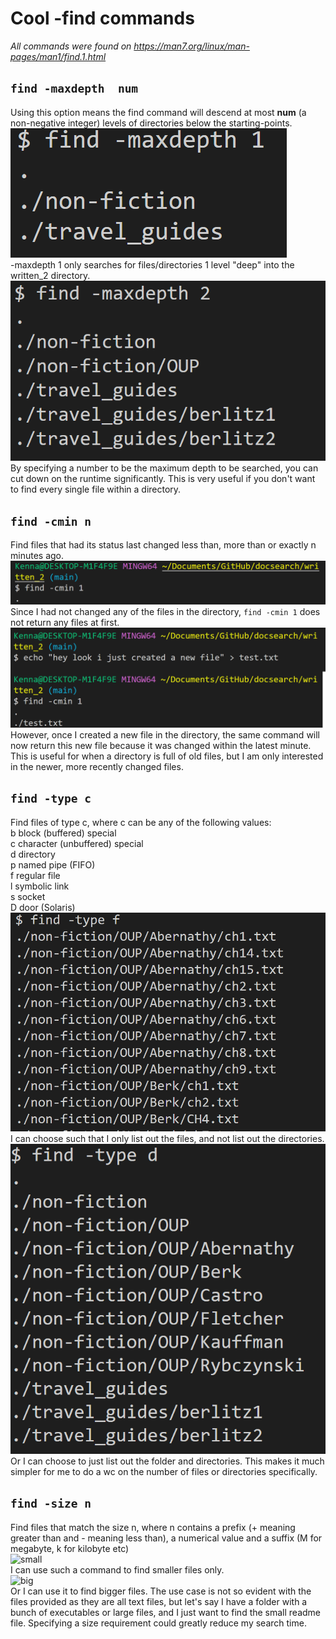 # Cool -find commands  

*All commands were found on https://man7.org/linux/man-pages/man1/find.1.html*
  
## ```find -maxdepth  num```
Using this option means the find command will descend at most **num** (a non-negative integer) levels of directories below the starting-points.  
![md1](maxdepth1.png)  
-maxdepth 1 only searches for files/directories 1 level "deep" into the written_2 directory.  
![md2](maxdepth2.png)  
By specifying a number to be the maximum depth to be searched, you can cut down on the runtime significantly. 
This is very useful if you don't want to find every single file within a directory.  

## ```find -cmin n```  
Find files that had its status last changed less than, more than or exactly n minutes ago.  
![cm1](cmin1.png)  
Since I had not changed any of the files in the directory, ```find -cmin 1``` does not return any files at first.  
![cm2](cmin2.png)  
However, once I created a new file in the directory, the same command will now return this new file because it was changed within the latest minute. This is useful for when a directory is full of old files, but I am only interested in the newer, more recently changed files.  

## ```find -type c```  
Find files of type c, where c can be any of the following values:  
b      block (buffered) special  
c      character (unbuffered) special  
d      directory  
p      named pipe (FIFO)  
f      regular file  
l      symbolic link  
s      socket  
D      door (Solaris)  
![file](findf.png)  
I can choose such that I only list out the files, and not list out the directories.  
![dir](findd.png)  
Or I can choose to just list out the folder and directories. This makes it much simpler for me to do a wc on the number of files or directories specifically.  


## ```find -size n```  
Find files that match the size n, where n contains a prefix (+ meaning greater than and - meaning less than), a numerical value and a suffix (M for megabyte, k for kilobyte etc)  
![small](small.jpg)  
I can use such a command to find smaller files only.  
![big](big.jpg)  
Or I can use it to find bigger files. The use case is not so evident with the files provided as they are all text files, but let's say I have a folder with a bunch of executables or large files, and I just want to find the small readme file. Specifying a size requirement could greatly reduce my search time.  


